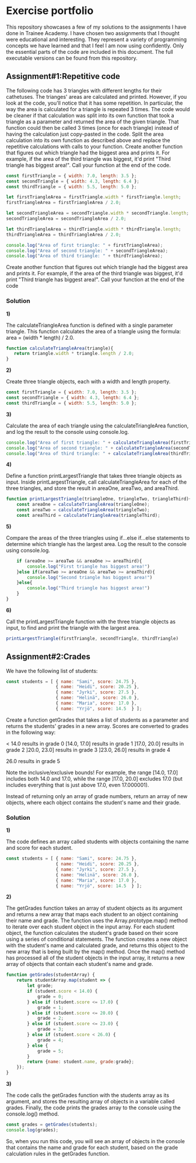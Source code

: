 # **Exercise portfolio**
This repository showcases a few of my solutions to the assignments I have done in Trainee Academy. I have chosen two assignments that I thought were educational and interesting. They represent a variety of programming concepts we have learned and that I feel I am now using confidently.
Only the essential parts of the code are included in this document. The full executable versions can be found from this repository.

## **Assignment#1:Repetitive code**
The following code has 3 triangles with different lengths for their cathetuses. The trianges' areas are calculated and printed.
However, if you look at the code, you'll notice that it has some repetition. In particular, the way the area is calculated for a triangle is repeated 3 times.
The code would be cleaner if that calculation was split into its own function that took a triangle as a parameter and returned the area of the given triangle. That function could  then be called 3 times (once for each triangle) instead of having the calculation just copy-pasted in the code.
Split the area calculation into its own function as described above and replace the repetitive calculations with calls to your function.
Create another function that figures out which triangle had the biggest area and prints it. For example, if the area of the third triangle was biggest, it'd print "Third triangle has biggest area!". Call your function at the end of the code.


```javascript
const firstTriangle = { width: 7.0, length: 3.5 };
const secondTriangle = { width: 4.3, length: 6.4 };
const thirdTriangle = { width: 5.5, length: 5.0 };

let firstTriangleArea = firstTriangle.width * firstTriangle.length;
firstTriangleArea = firstTriangleArea / 2.0;

let secondTriangleArea = secondTriangle.width * secondTriangle.length;
secondTriangleArea = secondTriangleArea / 2.0;

let thirdTriangleArea = thirdTriangle.width * thirdTriangle.length;
thirdTriangleArea = thirdTriangleArea / 2.0;

console.log("Area of first triangle: " + firstTriangleArea);
console.log("Area of second triangle: " + secondTriangleArea);
console.log("Area of third triangle: " + thirdTriangleArea);
```
Create another function that figures out which triangle had the biggest area and prints it. For example, if the area of the third triangle was biggest, it'd print "Third triangle has biggest area!". Call your function at the end of the code

### Solution
**1)**

The calculateTriangleArea function is defined with a single parameter triangle. This function calculates the area of a triangle using the formula: area = (width * length) / 2.0.
```javascript
function calculateTriangleArea(triangle){
   return triangle.width * triangle.length / 2.0;
}
```
**2)**

Create three triangle objects, each with a width and length property.

```javascript
const firstTriangle = { width: 7.0, length: 3.5 };
const secondTriangle = { width: 4.3, length: 6.4 };
const thirdTriangle = { width: 5.5, length: 5.0 };
```
**3)**

Calculate the area of each triangle using the calculateTriangleArea function, and log the result to the console using console.log.

```javascript
console.log("Area of first triangle: " + calculateTriangleArea(firstTriangle));
console.log("Area of second triangle: " + calculateTriangleArea(secondTriangle));
console.log("Area of third triangle: " + calculateTriangleArea(thirdTriangle));
```

**4)**

Define a function printLargestTriangle that takes three triangle objects as input.
Inside printLargestTriangle, call calculateTriangleArea for each of the three triangles, and store the result in areaOne, areaTwo, and areaThird.

```javascript
function printLargestTriangle(triangleOne, triangleTwo, triangleThird){
    const areaOne = calculateTriangleArea(triangleOne);
    const areaTwo = calculateTriangleArea(triangleTwo);
    const areaThird = calculateTriangleArea(triangleThird);
```

**5)**

Compare the areas of the three triangles using if...else if...else statements to determine which triangle has the largest area.
Log the result to the console using console.log.

```javascript
    if (areaOne >= areaTwo && areaOne >= areaThird){
        console.log("First triangle has biggest area!")
    }else if(areaTwo >= areaOne && areaTwo >= areaThird){
        console.log("Second triangle has biggest area!")
    }else{
        console.log("Third triangle has biggest area!")
    }
}
```
**6)**

Call the printLargestTriangle function with the three triangle objects as input, to find and print the triangle with the largest area.

```javascript
printLargestTriangle(firstTriangle, secondTriangle, thirdTriangle)
```

## **Assignment#2:Crades**

We have the following list of students:
```javascript
const students = [ { name: "Sami", score: 24.75 },
                   { name: "Heidi", score: 20.25 },
                   { name: "Jyrki", score: 27.5 },
                   { name: "Helinä", score: 26.0 },
                   { name: "Maria", score: 17.0 },
                   { name: "Yrjö", score: 14.5  } ];

```
Create a function getGrades that takes a list of students as a parameter and returns the students' grades in a new array.
Scores are converted to grades in the following way:

< 14.0 results in grade 0
[14.0, 17.0] results in grade 1
]17.0, 20.0] results in grade 2
]20.0, 23.0] results in grade 3
]23.0, 26.0] results in grade 4


26.0 results in grade 5



Note the inclusive/exclusive bounds! For example, the range [14.0, 17.0] includes both 14.0 and 17.0, while the range ]17.0, 20.0] excludes 17.0 (but includes everything that is just above 17.0, even 17.000001).

Instead of returning only an array of grade numbers, return an array of new objects, where each object contains the student's name and their grade.

### Solution

**1)**

The code defines an array called students with objects containing the name and score for each student.

```javascript
const students = [ { name: "Sami", score: 24.75 },
                   { name: "Heidi", score: 20.25 },
                   { name: "Jyrki", score: 27.5 },
                   { name: "Helinä", score: 26.0 },
                   { name: "Maria", score: 17.0 },
                   { name: "Yrjö", score: 14.5  } ];
```

**2)**

The getGrades function takes an array of student objects as its argument and returns a new array that maps each student to an object containing their name and grade.
The function uses the Array.prototype.map() method to iterate over each student object in the input array.
For each student object, the function calculates the student's grade based on their score using a series of conditional statements.
The function creates a new object with the student's name and calculated grade, and returns this object to the new array that is being built by the map() method.
Once the map() method has processed all of the student objects in the input array, it returns a new array of objects that contain each student's name and grade.

```javascript
function getGrades(studentArray) {
    return studentArray.map(student => {
        let grade;
        if (student.score < 14.0) {
            grade = 0;
        } else if (student.score <= 17.0) {
            grade = 1;
        } else if (student.score <= 20.0) {
            grade = 2;
        } else if (student.score <= 23.0) {
            grade = 3;
        } else if (student.score < 26.0) {
            grade = 4;
        } else {
            grade = 5;
        }
        return {name: student.name, grade:grade};
    });
}
```

**3)**

The code calls the getGrades function with the students array as its argument, and stores the resulting array of objects in a variable called grades.
Finally, the code prints the grades array to the console using the console.log() method.

```javascript
const grades = getGrades(students);
console.log(grades);
```

So, when you run this code, you will see an array of objects in the console that contains the name and grade for each student, based on the grade calculation rules in the getGrades function.





